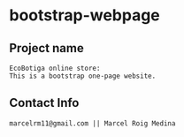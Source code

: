 # bootstrap-webpage

## Project name
```
EcoBotiga online store:
This is a bootstrap one-page website.
```

## Contact Info
```
marcelrm11@gmail.com || Marcel Roig Medina
```

